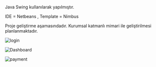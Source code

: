
Java Swing kullanılarak yapılmıştır.

IDE = Netbeans ,
Template = Nimbus

Proje geliştirme aşamasındadır.
Kurumsal katmanlı mimari ile geliştirilmesi planlanmaktadır.



![login](https://github.com/user-attachments/assets/981b63c4-b458-44d5-a63d-6505303cb521)

![Dashboard](https://github.com/user-attachments/assets/64ff851d-ef71-4938-9cf7-85013b472020)

![payment](https://github.com/user-attachments/assets/a1ff6bcb-7968-4f0e-8e67-1a947a26acf0)
